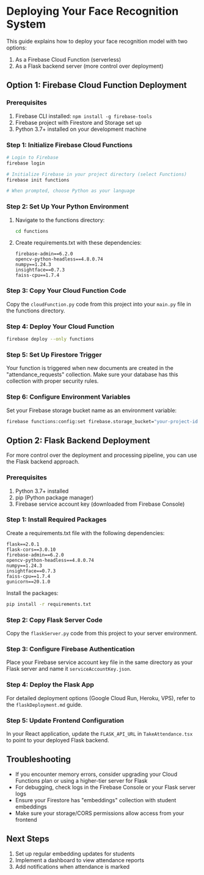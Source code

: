 
# Deploying Your Face Recognition System

This guide explains how to deploy your face recognition model with two options:
1. As a Firebase Cloud Function (serverless)
2. As a Flask backend server (more control over deployment)

## Option 1: Firebase Cloud Function Deployment

### Prerequisites

1. Firebase CLI installed: `npm install -g firebase-tools`
2. Firebase project with Firestore and Storage set up
3. Python 3.7+ installed on your development machine

### Step 1: Initialize Firebase Cloud Functions

```bash
# Login to Firebase
firebase login

# Initialize Firebase in your project directory (select Functions)
firebase init functions

# When prompted, choose Python as your language
```

### Step 2: Set Up Your Python Environment

1. Navigate to the functions directory:
   ```bash
   cd functions
   ```

2. Create requirements.txt with these dependencies:
   ```
   firebase-admin==6.2.0
   opencv-python-headless==4.8.0.74
   numpy==1.24.3
   insightface==0.7.3
   faiss-cpu==1.7.4
   ```

### Step 3: Copy Your Cloud Function Code

Copy the `cloudFunction.py` code from this project into your `main.py` file in the functions directory.

### Step 4: Deploy Your Cloud Function

```bash
firebase deploy --only functions
```

### Step 5: Set Up Firestore Trigger

Your function is triggered when new documents are created in the "attendance_requests" collection. Make sure your database has this collection with proper security rules.

### Step 6: Configure Environment Variables

Set your Firebase storage bucket name as an environment variable:

```bash
firebase functions:config:set firebase.storage_bucket="your-project-id.appspot.com"
```

## Option 2: Flask Backend Deployment

For more control over the deployment and processing pipeline, you can use the Flask backend approach.

### Prerequisites

1. Python 3.7+ installed
2. pip (Python package manager)
3. Firebase service account key (downloaded from Firebase Console)

### Step 1: Install Required Packages

Create a requirements.txt file with the following dependencies:

```
flask==2.0.1
flask-cors==3.0.10
firebase-admin==6.2.0
opencv-python-headless==4.8.0.74
numpy==1.24.3
insightface==0.7.3
faiss-cpu==1.7.4
gunicorn==20.1.0
```

Install the packages:
```bash
pip install -r requirements.txt
```

### Step 2: Copy Flask Server Code

Copy the `flaskServer.py` code from this project to your server environment.

### Step 3: Configure Firebase Authentication

Place your Firebase service account key file in the same directory as your Flask server and name it `serviceAccountKey.json`.

### Step 4: Deploy the Flask App

For detailed deployment options (Google Cloud Run, Heroku, VPS), refer to the `flaskDeployment.md` guide.

### Step 5: Update Frontend Configuration

In your React application, update the `FLASK_API_URL` in `TakeAttendance.tsx` to point to your deployed Flask backend.

## Troubleshooting

- If you encounter memory errors, consider upgrading your Cloud Functions plan or using a higher-tier server for Flask
- For debugging, check logs in the Firebase Console or your Flask server logs
- Ensure your Firestore has "embeddings" collection with student embeddings
- Make sure your storage/CORS permissions allow access from your frontend

## Next Steps

1. Set up regular embedding updates for students
2. Implement a dashboard to view attendance reports
3. Add notifications when attendance is marked
